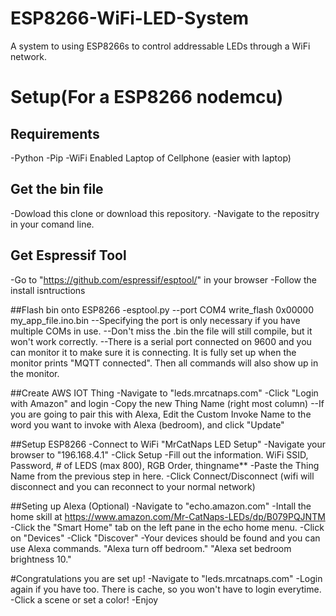 # ESP8266-WiFi-LED-System
A system to using ESP8266s to control addressable LEDs through a WiFi network.

# Setup(For a ESP8266 nodemcu)

## Requirements
-Python
-Pip
-WiFi Enabled Laptop of Cellphone (easier with laptop)

## Get the bin file
-Dowload this clone or download this repository.
-Navigate to the repositry in your comand line.

## Get Espressif Tool
-Go to "https://github.com/espressif/esptool/" in your browser
-Follow the install isntructions

##Flash bin onto ESP8266
-esptool.py --port COM4 write_flash 0x00000 my_app_file.ino.bin
--Specifying the port is only necessary if you have multiple COMs in use.
--Don't miss the .bin the file will still compile, but it won't work correctly.
--There is a serial port connected on 9600 and you can monitor it to make sure it is connecting. It is fully set up when the monitor prints "MQTT connected". Then all commands will also show up in the monitor.

##Create AWS IOT Thing
-Navigate to "leds.mrcatnaps.com"
-Click "Login with Amazon" and login
-Copy the new Thing Name (right most column)
--If you are going to pair this with Alexa, Edit the Custom Invoke Name to the word you want to invoke with Alexa (bedroom), and click "Update"

##Setup ESP8266
-Connect to WiFi "MrCatNaps LED Setup"
-Navigate your browser to "196.168.4.1"
-Click Setup
-Fill out the information. WiFi SSID, Password, # of LEDS (max 800), RGB Order, thingname**
-Paste the Thing Name from the previous step in here.
-Click Connect/Disconnect (wifi will disconnect and you can reconnect to your normal network)

##Seting up Alexa (Optional)
-Navigate to "echo.amazon.com"
-Intall the home skill at https://www.amazon.com/Mr-CatNaps-LEDs/dp/B079PQJNTM
-Click the "Smart Home" tab on the left pane in the echo home menu.
-Click on "Devices"
-Click "Discover"
-Your devices should be found and you can use Alexa commands. "Alexa turn off bedroom." "Alexa set bedroom brightness 10."

#Congratulations you are set up!
-Navigate to "leds.mrcatnaps.com"
-Login again if you have too. There is cache, so you won't have to login everytime. 
-Click a scene or set a color!
-Enjoy

